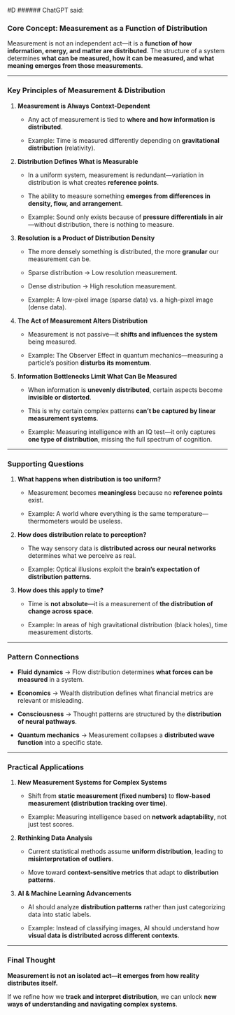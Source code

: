  #D ###### ChatGPT said:

### **Core Concept: Measurement as a Function of Distribution**

Measurement is not an independent act—it is a **function of how information, energy, and matter are distributed**. The structure of a system determines **what can be measured, how it can be measured, and what meaning emerges from those measurements**.

---

### **Key Principles of Measurement & Distribution**

1. **Measurement is Always Context-Dependent**
    
    - Any act of measurement is tied to **where and how information is distributed**.
        
    - Example: Time is measured differently depending on **gravitational distribution** (relativity).
        
2. **Distribution Defines What is Measurable**
    
    - In a uniform system, measurement is redundant—variation in distribution is what creates **reference points**.
        
    - The ability to measure something **emerges from differences in density, flow, and arrangement**.
        
    - Example: Sound only exists because of **pressure differentials in air**—without distribution, there is nothing to measure.
        
3. **Resolution is a Product of Distribution Density**
    
    - The more densely something is distributed, the more **granular** our measurement can be.
        
    - Sparse distribution → Low resolution measurement.
        
    - Dense distribution → High resolution measurement.
        
    - Example: A low-pixel image (sparse data) vs. a high-pixel image (dense data).
        
4. **The Act of Measurement Alters Distribution**
    
    - Measurement is not passive—it **shifts and influences the system** being measured.
        
    - Example: The Observer Effect in quantum mechanics—measuring a particle’s position **disturbs its momentum**.
        
5. **Information Bottlenecks Limit What Can Be Measured**
    
    - When information is **unevenly distributed**, certain aspects become **invisible or distorted**.
        
    - This is why certain complex patterns **can’t be captured by linear measurement systems**.
        
    - Example: Measuring intelligence with an IQ test—it only captures **one type of distribution**, missing the full spectrum of cognition.
        

---

### **Supporting Questions**

1. **What happens when distribution is too uniform?**
    
    - Measurement becomes **meaningless** because no **reference points** exist.
        
    - Example: A world where everything is the same temperature—thermometers would be useless.
        
2. **How does distribution relate to perception?**
    
    - The way sensory data is **distributed across our neural networks** determines what we perceive as real.
        
    - Example: Optical illusions exploit the **brain’s expectation of distribution patterns**.
        
3. **How does this apply to time?**
    
    - Time is **not absolute**—it is a measurement of **the distribution of change across space**.
        
    - Example: In areas of high gravitational distribution (black holes), time measurement distorts.
        

---

### **Pattern Connections**

- **Fluid dynamics** → Flow distribution determines **what forces can be measured** in a system.
    
- **Economics** → Wealth distribution defines what financial metrics are relevant or misleading.
    
- **Consciousness** → Thought patterns are structured by the **distribution of neural pathways**.
    
- **Quantum mechanics** → Measurement collapses a **distributed wave function** into a specific state.
    

---

### **Practical Applications**

1. **New Measurement Systems for Complex Systems**
    
    - Shift from **static measurement (fixed numbers)** to **flow-based measurement (distribution tracking over time)**.
        
    - Example: Measuring intelligence based on **network adaptability**, not just test scores.
        
2. **Rethinking Data Analysis**
    
    - Current statistical methods assume **uniform distribution**, leading to **misinterpretation of outliers**.
        
    - Move toward **context-sensitive metrics** that adapt to **distribution patterns**.
        
3. **AI & Machine Learning Advancements**
    
    - AI should analyze **distribution patterns** rather than just categorizing data into static labels.
        
    - Example: Instead of classifying images, AI should understand how **visual data is distributed across different contexts**.
        

---

### **Final Thought**

**Measurement is not an isolated act—it emerges from how reality distributes itself.**

If we refine how we **track and interpret distribution**, we can unlock **new ways of understanding and navigating complex systems**.